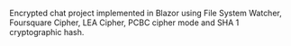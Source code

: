 Encrypted chat project implemented in Blazor using File System Watcher, Foursquare Cipher, LEA Cipher, PCBC cipher mode and SHA 1 cryptographic hash.
